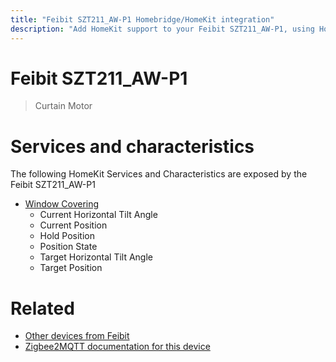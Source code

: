 ```yaml
---
title: "Feibit SZT211_AW-P1 Homebridge/HomeKit integration"
description: "Add HomeKit support to your Feibit SZT211_AW-P1, using Homebridge, Zigbee2MQTT and homebridge-z2m."
---
```

<!---
This file has been GENERATED using src/docgen/docgen.ts
DO NOT EDIT THIS FILE MANUALLY!
-->
# Feibit SZT211_AW-P1
> Curtain Motor


# Services and characteristics
The following HomeKit Services and Characteristics are exposed by
the Feibit SZT211_AW-P1

* [Window Covering](../../cover.md)
  * Current Horizontal Tilt Angle
  * Current Position
  * Hold Position
  * Position State
  * Target Horizontal Tilt Angle
  * Target Position


# Related
* [Other devices from Feibit](../index.md#feibit)
* [Zigbee2MQTT documentation for this device](https://www.zigbee2mqtt.io/devices/SZT211_AW-P1.html)